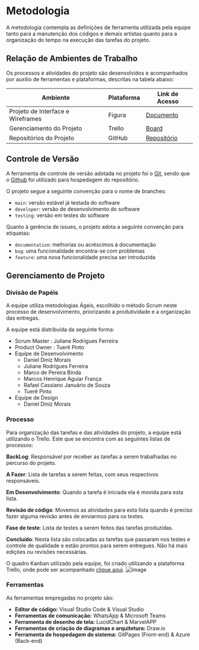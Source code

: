 
# Metodologia

A metodologia contempla as definições de ferramenta utilizada pela equipe tanto para a manutenção dos códigos e demais artistas quanto para a organização do tempo na execução das tarefas do projeto.

## Relação de Ambientes de Trabalho

Os processos e atividades do projeto são desenvolvidos e acompanhados por auxílio de ferramentas e plataformas, descritas na tabela abaixo:

| Ambiente | Plataforma | Link de Acesso|
|----------|------------|---------------|
|Projeto de Interface e Wireframes | Figura | [Documento](/docs/04-Projeto%20de%20Interface.md)|
|Gerenciamento do Projeto | Trello | [Board](https://trello.com/b/pENbh8VD/cqp-chame-quando-precisar)|
|Repositórios do Projeto | GitHub | [Repositório](https://github.com/ICEI-PUC-Minas-PMV-ADS/pmv-ads-2023-2-e2-proj-chame-quando-precisar)

## Controle de Versão

A ferramenta de controle de versão adotada no projeto foi o
[Git](https://git-scm.com/), sendo que o [Github](https://github.com)
foi utilizado para hospedagem do repositório.

O projeto segue a seguinte convenção para o nome de branches:

- `main`: versão estável já testada do software
- `developer`: versão de desenvolvimento do software
- `testing`: versão em testes do software

Quanto à gerência de issues, o projeto adota a seguinte convenção para
etiquetas:

- `documentation`: melhorias ou acréscimos à documentação
- `bug`: uma funcionalidade encontra-se com problemas
- `feature`: uma nova funcionalidade precisa ser introduzida

## Gerenciamento de Projeto

### Divisão de Papéis

A equipe utiliza metodologias Ágeis, escolhido o método Scrum neste processo de desenvolvimento, priorizando a produtividade e a organização das entregas.

A equipe está distribuída da seguinte forma: 
- Scrum Master : Juliane Rodrigues Ferreira
- Product Owner : Tuerê Pinto
- Equipe de Desenvolvimento
    * Daniel Diniz Morais
    * Juliane Rodrigues Ferreira
    * Marco de Pereira Binda
    * Marcos Henrique Aguiar França
    * Rafael Cassiano Januário de Souza
    * Tuerê Pinto
- Equipe de Design
    * Daniel Diniz Morais


### Processo

Para organização das tarefas e das atividades do projeto, a equipe está utilizando o Trello. Este que se encontra com as seguintes listas de processos: 

**BackLog**: Responsável por receber as tarefas a serem trabalhadas no percurso do projeto.

**A Fazer**: Lista de tarefas a serem feitas, com seus respectivos responsáveis.

**Em Desenvolvimento**: Quando a tarefa é iniciada ela é movida para esta lista.

**Revisão de código**: Movemos as atividades para esta lista quando é preciso fazer alguma revisão antes de enviarmos para os testes.

**Fase de teste**: Lista de testes a serem feitos das tarefas produzidas.

**Concluído**:  Nesta lista são colocadas as tarefas que passaram nos testes e controle de qualidade e estão prontos para serem entregues. Não há mais edições ou revisões necessárias.

O quadro Kanban utilizado pela equipe, foi criado utilizando a plataforma Trello, onde  pode ser acompanhado [clique aqui](https://trello.com/b/pENbh8VD/cqp-chame-quando-precisar).
![image](https://github.com/ICEI-PUC-Minas-PMV-ADS/pmv-ads-2023-2-e2-proj-chame-quando-precisar/assets/127157223/bdcd0a85-cf1a-420d-8d2d-492b39699f80)

 
### Ferramentas

As ferramentas empregadas no projeto são:

- **Editor de código:** Visual Studio Code & Visual Studio
- **Ferramentas de comunicação:**  WhatsApp & Microsoft Teams
- **Ferramenta de desenho de tela:** LucidChart & MarvelAPP
- **Ferramentas de criação de diagramas e arquitetura:** Draw.io
- **Ferramenta de hospedagem do sistema:** GitPages (Front-end) & Azure (Back-end)

